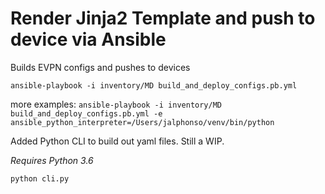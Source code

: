 # Render Jinja2 Template and push to device via Ansible

Builds EVPN configs and pushes to devices

`ansible-playbook -i inventory/MD build_and_deploy_configs.pb.yml`

more examples:
`ansible-playbook -i inventory/MD build_and_deploy_configs.pb.yml -e ansible_python_interpreter=/Users/jalphonso/venv/bin/python`

Added Python CLI to build out yaml files. Still a WIP.

*Requires Python 3.6*

`python cli.py`
